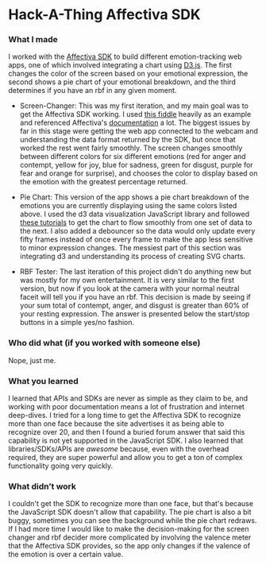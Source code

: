 # Hack-A-Thing Affectiva SDK

### What I made

I worked with the [Affectiva SDK](https://www.affectiva.com) to build different emotion-tracking web apps, one of which involved integrating a chart using [D3.js](https://d3js.org). The first changes the color of the screen based on your emotional expression, the second shows a pie chart of your emotional breakdown, and the third determines if you have an rbf in any given moment.

* Screen-Changer: This was my first iteration, and my main goal was to get the Affectiva SDK working. I used [this fiddle](https://jsfiddle.net/qu3Lvzpg/) heavily as an example and referenced Affectiva's [documentation](https://knowledge.affectiva.com/v3.3/docs/analyze-the-camera-stream-3) a lot. The biggest issues by far in this stage were getting the web app connected to the webcam and understanding the data format returned by the SDK, but once that worked the rest went fairly smoothly. The screen changes smoothly between different colors for six different emotions (red for anger and contempt, yellow for joy, blue for sadness, green for disgust, purple for fear and orange for surprise), and chooses the color to display based on the emotion with the greatest percentage returned.

* Pie Chart: This version of the app shows a pie chart breakdown of the emotions you are currently displaying using the same colors listed above. I used the d3 data visualization JavaScript library and followed [these tutorials](http://www.cagrimmett.com/til/2016/08/19/d3-pie-chart.html) to get the chart to flow smoothly from one set of data to the next. I also added a debouncer so the data would only update every fifty frames instead of once every frame to make the app less sensitive to minor expression changes. The messiest part of this section was integrating d3 and understanding its process of creating SVG charts.

* RBF Tester: The last iteration of this project didn't do anything new but was mostly for my own entertainment. It is very similar to the first version, but now if you look at the camera with your normal neutral faceit will tell you if you have an rbf. This decision is made by seeing if your sum total of contempt, anger, and disgust is greater than 60% of your resting expression. The answer is presented below the start/stop buttons in a simple yes/no fashion.

### Who did what (if you worked with someone else)

Nope, just me.

### What you learned

I learned that APIs and SDKs are never as simple as they claim to be, and working with poor documentation means a lot of frustration and internet deep-dives. I tried for a long time to get the Affectiva SDK to recognize more than one face because the site advertises it as being able to recognize over 20, and then I found a buried forum answer that said this capability is not yet supported in the JavaScript SDK. I also learned that libraries/SDKs/APIs are *awesome* because, even with the overhead required, they are super powerful and allow you to get a ton of complex functionality going very quickly.

### What didn’t work

I couldn't get the SDK to recognize more than one face, but that's because the JavaScript SDK doesn't allow that capability. The pie chart is also a bit buggy, sometimes you can see the background while the pie chart redraws. If I had more time I would like to make the decision-making for the screen changer and rbf decider more complicated by involving the valence meter that the Affectiva SDK provides, so the app only changes if the valence of the emotion is over a certain value.